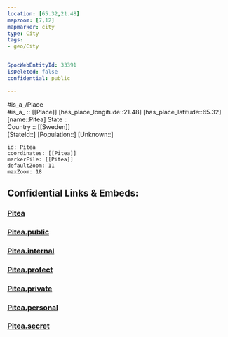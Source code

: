 ```yaml
---
location: [65.32,21.48] 
mapzoom: [7,12] 
mapmarker: city 
type: City
tags:
- geo/City


SpocWebEntityId: 33391
isDeleted: false
confidential: public

---
```

#is_a_/Place  
#is_a_ :: [[Place]] 
[has_place_longitude::21.48] 
[has_place_latitude::65.32] 
[name::Pitea] 
State ::  
Country :: [[Sweden]]  
[StateId::] 
[Population::] 
[Unknown::] 


```leaflet
id: Pitea
coordinates: [[Pitea]] 
markerFile: [[Pitea]] 
defaultZoom: 11 
maxZoom: 18
```


## Confidential Links & Embeds: 

### [Pitea](/_Standards/Earth/Continent/Europe/Europe~North/Sweden/Provinces~Sweden/Norrbotten/City/Pitea.md) 

### [Pitea.public](/_public/Earth/Continent/Europe/Europe~North/Sweden/Provinces~Sweden/Norrbotten/City/Pitea.public.md) 

### [Pitea.internal](/_internal/Earth/Continent/Europe/Europe~North/Sweden/Provinces~Sweden/Norrbotten/City/Pitea.internal.md) 

### [Pitea.protect](/_protect/Earth/Continent/Europe/Europe~North/Sweden/Provinces~Sweden/Norrbotten/City/Pitea.protect.md) 

### [Pitea.private](/_private/Earth/Continent/Europe/Europe~North/Sweden/Provinces~Sweden/Norrbotten/City/Pitea.private.md) 

### [Pitea.personal](/_personal/Earth/Continent/Europe/Europe~North/Sweden/Provinces~Sweden/Norrbotten/City/Pitea.personal.md) 

### [Pitea.secret](/_secret/Earth/Continent/Europe/Europe~North/Sweden/Provinces~Sweden/Norrbotten/City/Pitea.secret.md)

